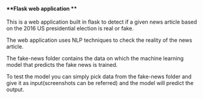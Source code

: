 #### **Flask web application **

This is a web application built in flask to detect if a given news
article based on the 2016 US presidential election is real or
fake.

The web application uses NLP techniques to check the reality
of the news article.

The fake-news folder contains the data on which the machine
learning model that predicts the fake news is trained.

To test the model you can simply pick data from the fake-news 
folder and give it as input(screenshots can be referred) and
the model will predict the output.
